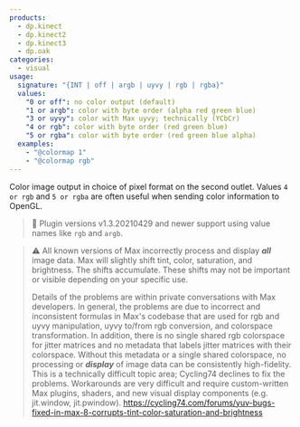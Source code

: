 ```yaml
---
products:
  - dp.kinect
  - dp.kinect2
  - dp.kinect3
  - dp.oak
categories:
  - visual
usage:
  signature: "{INT | off | argb | uyvy | rgb | rgba}"
  values:
    "0 or off": no color output (default)
    "1 or argb": color with byte order (alpha red green blue)
    "3 or uyvy": color with Max uyvy; technically (YCbCr)
    "4 or rgb": color with byte order (red green blue)
    "5 or rgba": color with byte order (red green blue alpha)  
  examples:
    - "@colormap 1"
    - "@colormap rgb"
---
```


Color image output in choice of pixel format on the second outlet.
Values `4 or rgb` and `5 or rgba` are often useful when sending color information to OpenGL.

> :memo: Plugin versions v1.3.20210429 and newer support using value names like `rgb` and `argb`.

> :warning: All known versions of Max incorrectly process and display
>  ***all*** image data. Max will slightly shift tint, color,
> saturation, and brightness. The shifts accumulate. These shifts may
> not be important or visible depending on your specific use.
> 
> Details of the problems are within private conversations with Max developers.
> In general, the problems are due to incorrect and inconsistent formulas in
> Max's codebase that are used for rgb and uyvy manipulation,
> uyvy to/from rgb conversion, and colorspace transformation. In addition,
> there is no single shared rgb colorspace for jitter matrices and no
> metadata that labels jitter matrices with their colorspace. Without this
> metadata or a single shared colorspace, no processing or ***display*** of
> image data can be consistently high-fidelity. This is a technically
> difficult topic area; Cycling74 declines to fix the problems.
> Workarounds are very difficult and require custom-written Max plugins,
> shaders, and new visual display components (e.g. jit.window, jit.pwindow).
><https://cycling74.com/forums/yuv-bugs-fixed-in-max-8-corrupts-tint-color-saturation-and-brightness>
